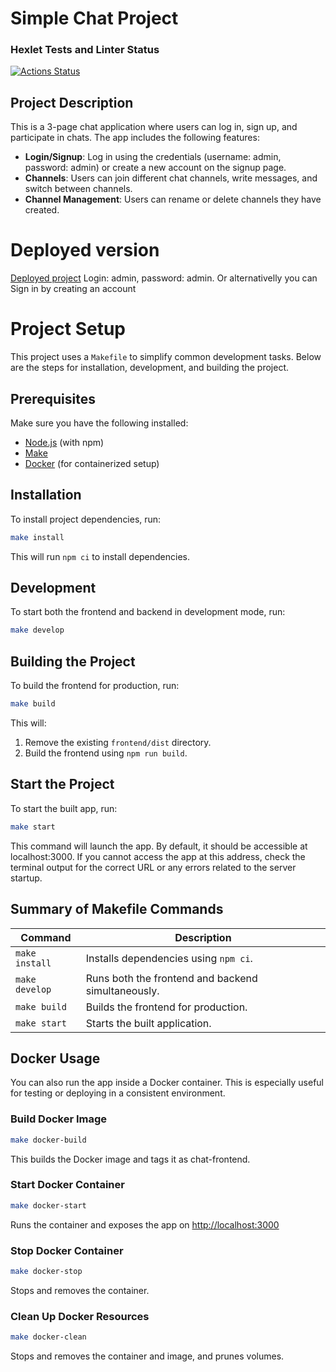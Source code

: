 # Simple Chat Project

### Hexlet Tests and Linter Status  
[![Actions Status](https://github.com/Zyabridos/fullstack-javascript-project-12/actions/workflows/hexlet-check.yml/badge.svg)](https://github.com/Zyabridos/fullstack-javascript-project-12/actions)

## Project Description

This is a 3-page chat application where users can log in, sign up, and participate in chats. The app includes the following features:

- **Login/Signup**: Log in using the credentials (username: admin, password: admin) or create a new account on the signup page.
- **Channels**: Users can join different chat channels, write messages, and switch between channels.
- **Channel Management**: Users can rename or delete channels they have created.

# Deployed version
[Deployed project](https://slack-chat-we18.onrender.com/login)
Login: admin, password: admin. Or alternativelly you can Sign in by creating an account

# Project Setup

This project uses a `Makefile` to simplify common development tasks. Below are the steps for installation, development, and building the project.

## Prerequisites

Make sure you have the following installed:

- [Node.js](https://nodejs.org/) (with npm)
- [Make](https://www.gnu.org/software/make/)
- [Docker](https://www.docker.com/) (for containerized setup)

## Installation

To install project dependencies, run:

```bash
make install
```

This will run `npm ci` to install dependencies.

## Development

To start both the frontend and backend in development mode, run:

```bash
make develop
```

## Building the Project

To build the frontend for production, run:

```bash
make build
```

This will:

1. Remove the existing `frontend/dist` directory.
2. Build the frontend using `npm run build`.

## Start the Project

To start the built app, run:

```bash
make start
```

This command will launch the app. By default, it should be accessible at localhost:3000. If you cannot access the app at this address, check the terminal output for the correct URL or any errors related to the server startup.


## Summary of Makefile Commands

| Command               | Description                                        |
|-------------------    |----------------------------------------------------|
| `make install`        | Installs dependencies using `npm ci`.              |               
| `make develop`        | Runs both the frontend and backend simultaneously. |
| `make build`          | Builds the frontend for production.                |
| `make start`          | Starts the built application.                      |

## Docker Usage
You can also run the app inside a Docker container. This is especially useful for testing or deploying in a consistent environment.

### Build Docker Image
```bash
make docker-build
```
This builds the Docker image and tags it as chat-frontend.

### Start Docker Container
```bash
make docker-start
```
Runs the container and exposes the app on [http://localhost:3000](http://localhost:3000)

### Stop Docker Container
```bash
make docker-stop
```
Stops and removes the container.

### Clean Up Docker Resources
```bash
make docker-clean
```
Stops and removes the container and image, and prunes volumes.